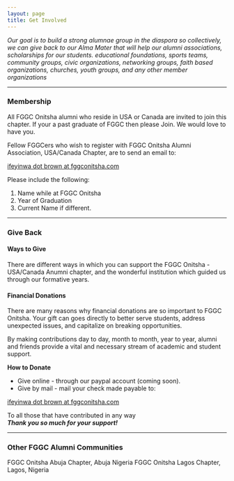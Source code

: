 ```yaml
---
layout: page
title: Get Involved
---
```


*Our goal is to build a strong alumnae group in the diaspora so collectively, we can give back to our Alma Mater that will help our alumni associations, scholarships for our students. educational foundations, sports teams, community groups, civic organizations, networking groups, faith based organizations, churches, youth groups, and any other member organizations*

-----
### Membership

All FGGC Onitsha alumni who reside in USA or Canada are invited to join this chapter.
If your a past graduate of FGGC then please Join. We would love to have you.

Fellow FGGCers who wish to register with FGGC Onitsha Alumni Association, USA/Canada Chapter, are to send an email to:

<a href=mailto:ifeyinwa.brown@fggconitsha.com>ifeyinwa dot brown at fggconitsha.com</a>

Please include the following:

1. Name while at FGGC Onitsha
2. Year of Graduation
3. Current Name if different.


----
### Give Back
#### Ways to Give
There are different ways in which you can support the FGGC Onitsha - USA/Canada Anumni chapter, and the wonderful institution which guided us through our formative years.

#### Financial Donations
There are many reasons why financial donations are so important to FGGC Onitsha. Your gift can goes directly to better serve students, address unexpected issues, and capitalize on breaking opportunities.

By making contributions day to day, month to month, year to year, alumni and friends provide a vital and necessary stream of academic and student support.

**How to Donate**

* Give online - through our paypal account (coming soon).  
* Give by mail - mail your check made payable to:

<a href=mailto:ifeyinwa.brown@fggconitsha.com>ifeyinwa dot brown at fggconitsha.com</a>

To all those that have contributed in any way  
**_Thank you so much for your support!_**


----
### Other FGGC Alumni Communities
FGGC Onitsha Abuja Chapter, Abuja Nigeria
FGGC Onitsha Lagos Chapter, Lagos, Nigeria
